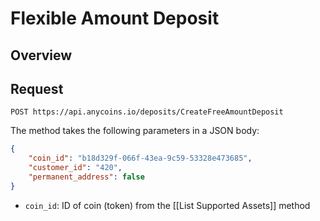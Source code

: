 # Flexible Amount Deposit

## Overview

## Request

```plaintext
POST https://api.anycoins.io/deposits/CreateFreeAmountDeposit
```

The method takes the following parameters in a JSON body:

```json
{
    "coin_id": "b18d329f-066f-43ea-9c59-53328e473685",
    "customer_id": "420",
    "permanent_address": false
}
```

- `coin_id`: ID of coin (token) from the [[List Supported Assets]] method
